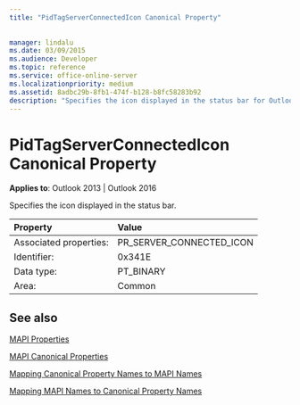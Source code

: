 ```yaml
---
title: "PidTagServerConnectedIcon Canonical Property"
 
 
manager: lindalu
ms.date: 03/09/2015
ms.audience: Developer
ms.topic: reference
ms.service: office-online-server
ms.localizationpriority: medium
ms.assetid: 8adbc29b-8fb1-474f-b128-b8fc58283b92
description: "Specifies the icon displayed in the status bar for Outlook 2013 or Outlook 2016."
---
```


# PidTagServerConnectedIcon Canonical Property

  
  
**Applies to**: Outlook 2013 | Outlook 2016 
  
Specifies the icon displayed in the status bar.
  
|Property |Value |
|:-----|:-----|
|Associated properties:  <br/> |PR_SERVER_CONNECTED_ICON  <br/> |
|Identifier:  <br/> |0x341E  <br/> |
|Data type:  <br/> |PT_BINARY  <br/> |
|Area:  <br/> |Common  <br/> |
   
## See also



[MAPI Properties](mapi-properties.md)
  
[MAPI Canonical Properties](mapi-canonical-properties.md)
  
[Mapping Canonical Property Names to MAPI Names](mapping-canonical-property-names-to-mapi-names.md)
  
[Mapping MAPI Names to Canonical Property Names](mapping-mapi-names-to-canonical-property-names.md)

